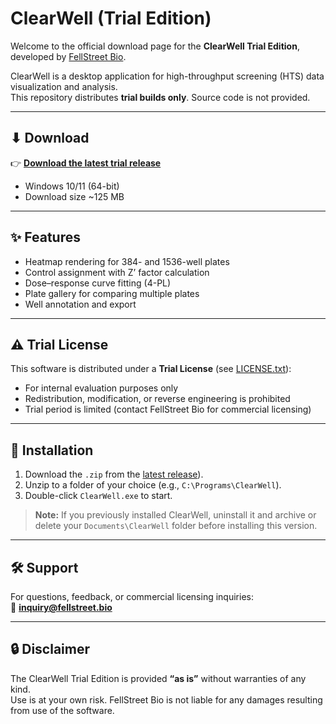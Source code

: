 # ClearWell (Trial Edition)

Welcome to the official download page for the **ClearWell Trial Edition**, developed by [FellStreet Bio](https://fellstreet.bio).

ClearWell is a desktop application for high-throughput screening (HTS) data visualization and analysis.  
This repository distributes **trial builds only**. Source code is not provided.

---

## ⬇ Download

👉 [**Download the latest trial release**](https://github.com/FellStreet/ClearWell-Trial/releases/download/v1.0.26/ClearWell-1.0.26.zip)

- Windows 10/11 (64-bit)  
- Download size ~125 MB  

---

## ✨ Features

- Heatmap rendering for 384- and 1536-well plates  
- Control assignment with Z’ factor calculation  
- Dose–response curve fitting (4-PL)  
- Plate gallery for comparing multiple plates  
- Well annotation and export  

---

## ⚠️ Trial License

This software is distributed under a **Trial License** (see [LICENSE.txt](./LICENSE.txt)):  
- For internal evaluation purposes only  
- Redistribution, modification, or reverse engineering is prohibited  
- Trial period is limited (contact FellStreet Bio for commercial licensing)  

---

## 🚀 Installation

1. Download the `.zip` from the [latest release](https://github.com/FellStreet/ClearWell-Trial/releases/download/v1.0.26/ClearWell-1.0.26.zip)).  
2. Unzip to a folder of your choice (e.g., `C:\Programs\ClearWell`).  
3. Double-click `ClearWell.exe` to start.  

> **Note:** If you previously installed ClearWell, uninstall it and archive or delete your `Documents\ClearWell` folder before installing this version.

---

## 🛠 Support

For questions, feedback, or commercial licensing inquiries:  
📧 **inquiry@fellstreet.bio**

---

## 🔒 Disclaimer

The ClearWell Trial Edition is provided **“as is”** without warranties of any kind.  
Use is at your own risk. FellStreet Bio is not liable for any damages resulting from use of the software.
